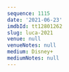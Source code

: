 ```yaml
---
sequence: 1115
date: '2021-06-23'
imdbId: tt12801262
slug: luca-2021
venue: null
venueNotes: null
medium: Disney+
mediumNotes: null
---
```


